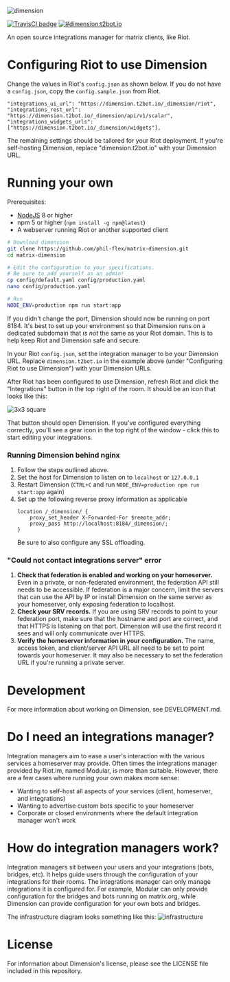 ![dimension](https://t2bot.io/_matrix/media/r0/download/t2l.io/b3101d429588673087f457a4bdd52f45)


[![TravisCI badge](https://travis-ci.org/turt2live/matrix-dimension.svg?branch=master)](https://travis-ci.org/turt2live/matrix-dimension)
[![#dimension:t2bot.io](https://img.shields.io/badge/matrix-%23dimension:t2bot.io-brightgreen.svg)](https://matrix.to/#/#dimension:t2bot.io)

An open source integrations manager for matrix clients, like Riot.

# Configuring Riot to use Dimension

Change the values in Riot's `config.json` as shown below. If you do not have a `config.json`, copy the `config.sample.json` from Riot.

```
"integrations_ui_url": "https://dimension.t2bot.io/_dimension/riot",
"integrations_rest_url": "https://dimension.t2bot.io/_dimension/api/v1/scalar",
"integrations_widgets_urls": ["https://dimension.t2bot.io/_dimension/widgets"],
``` 

The remaining settings should be tailored for your Riot deployment. If you're self-hosting Dimension, replace "dimension.t2bot.io" with your Dimension URL.

# Running your own

Prerequisites:
* [NodeJS](https://nodejs.org/en/download/) 8 or higher
* npm 5 or higher (`npm install -g npm@latest`)
* A webserver running Riot or another supported client

```bash
# Download dimension 
git clone https://github.com/phil-flex/matrix-dimension.git
cd matrix-dimension

# Edit the configuration to your specifications.
# Be sure to add yourself as an admin!
cp config/default.yaml config/production.yaml
nano config/production.yaml

# Run
NODE_ENV=production npm run start:app
```

If you didn't change the port, Dimension should now be running on port 8184. It's best to set up your environment so that Dimension runs on a dedicated subdomain that *is not* the same as your Riot domain. This is to help keep Riot and Dimension safe and secure. 

In your Riot `config.json`, set the integration manager to be your Dimension URL. Replace `dimension.t2bot.io` in the example above (under "Configuring Riot to use Dimension") with your Dimension URLs.

After Riot has been configured to use Dimension, refresh Riot and click the "Integrations" button in the top right of the room. It should be an icon that looks like this:

![3x3 square](https://t2bot.io/_matrix/media/r0/download/t2l.io/gOgboDPEMfiYOQryYwvvHkFz)

That button should open Dimension. If you've configured everything correctly, you'll see a gear icon in the top right of the window - click this to start editing your integrations.

### Running Dimension behind nginx

1. Follow the steps outlined above.
2. Set the host for Dimension to listen on to `localhost` or `127.0.0.1`
3. Restart Dimension (`CTRL+C` and run `NODE_ENV=production npm run start:app` again)
4. Set up the following reverse proxy information as applicable
    ```
    location /_dimension/ {
        proxy_set_header X-Forwarded-For $remote_addr;
        proxy_pass http://localhost:8184/_dimension/;
    }
    ```
   Be sure to also configure any SSL offloading.

### "Could not contact integrations server" error

1. **Check that federation is enabled and working on your homeserver.** Even in a private, or non-federated environment, the federation API still needs to be accessible. If federation is a major concern, limit the servers that can use the API by IP or install Dimension on the same server as your homeserver, only exposing federation to localhost.
2. **Check your SRV records.** If you are using SRV records to point to your federation port, make sure that the hostname and port are correct, and that HTTPS is listening on that port. Dimension will use the first record it sees and will only communicate over HTTPS.
3. **Verify the homeserver information in your configuration.** The name, access token, and client/server API URL all need to be set to point towards your homeserver. It may also be necessary to set the federation URL if you're running a private server.

# Development

For more information about working on Dimension, see DEVELOPMENT.md.

# Do I need an integrations manager?

Integration managers aim to ease a user's interaction with the various services a homeserver may provide. Often times the integrations manager provided by Riot.im, named Modular, is more than suitable. However, there are a few cases where running your own makes more sense:

* Wanting to self-host all aspects of your services (client, homeserver, and integrations)
* Wanting to advertise custom bots specific to your homeserver
* Corporate or closed environments where the default integration manager won't work

# How do integration managers work?

Integration managers sit between your users and your integrations (bots, bridges, etc). It helps guide users through the configuration of your integrations for their rooms. The integrations manager can only manage integrations it is configured for. For example, Modular can only provide configuration for the bridges and bots running on matrix.org, while Dimension can provide configuration for your own bots and bridges.

The infrastructure diagram looks something like this:
![infrastructure](https://t2bot.io/_matrix/media/r0/download/t2l.io/3bb5674d85ee22c070e36be0d9582b4d)

# License

For information about Dimension's license, please see the LICENSE file included in this repository.
